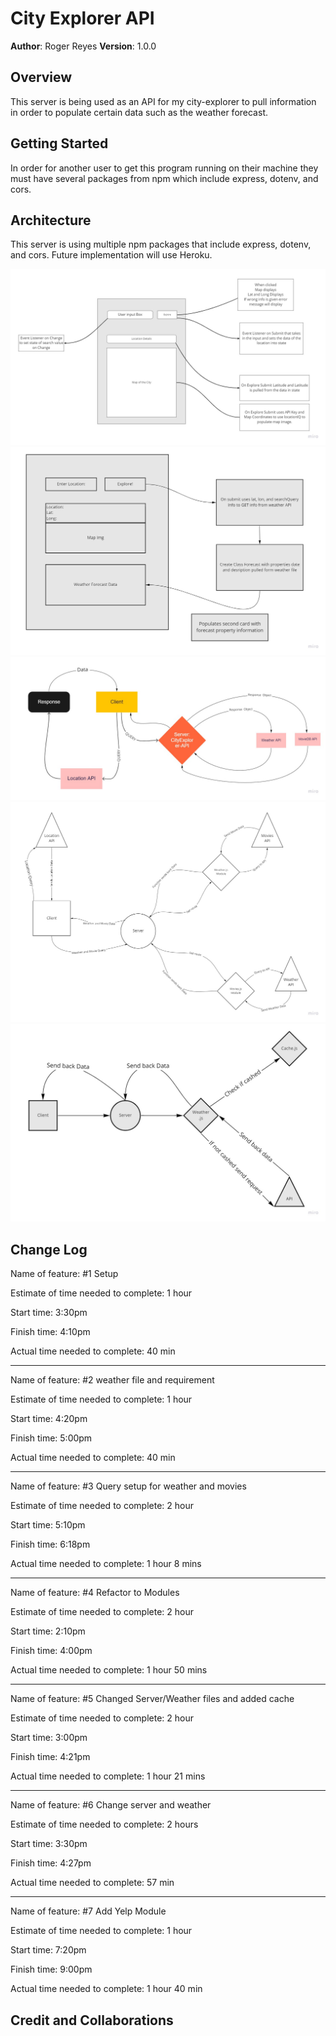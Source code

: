 # City Explorer API

**Author**: Roger Reyes
**Version**: 1.0.0 
<!-- increment the patch/fix version number if you make more commits past your first submission -->

## Overview

This server is being used as an API for my city-explorer to pull information in order to populate certain data such as the weather forecast.

## Getting Started

In order for another user to get this program running on their machine they must have several packages from npm which include express, dotenv, and cors.

## Architecture
This server is using multiple npm packages that include express, dotenv, and cors. Future implementation will use Heroku.

![City Explorer Whiteboard6](imgs/Lab06Whiteboard.jpg)
![City Explorer Whiteboard7](imgs/Lab07Whiteboard.jpg)
![City Explorer Whiteboard8](imgs/Lab08Whiteboard.jpg)
![City Explorer Whiteboard9](imgs/Lab09Whiteboard.jpg)
![City Explorer Whiteboard10](imgs/Lab10Whiteboard.jpg)



## Change Log

Name of feature: #1 Setup

Estimate of time needed to complete: 1 hour

Start time: 3:30pm

Finish time: 4:10pm

Actual time needed to complete: 40 min

---
Name of feature: #2 weather file and requirement

Estimate of time needed to complete: 1 hour

Start time: 4:20pm

Finish time: 5:00pm

Actual time needed to complete: 40 min

---

Name of feature: #3 Query setup for weather and movies

Estimate of time needed to complete: 2 hour

Start time: 5:10pm

Finish time: 6:18pm

Actual time needed to complete: 1 hour 8 mins

---

Name of feature: #4 Refactor to Modules

Estimate of time needed to complete: 2 hour

Start time: 2:10pm

Finish time: 4:00pm

Actual time needed to complete: 1 hour 50 mins

---

Name of feature: #5 Changed Server/Weather files and added cache

Estimate of time needed to complete: 2 hour

Start time: 3:00pm

Finish time: 4:21pm

Actual time needed to complete: 1 hour 21 mins

---

Name of feature: #6 Change server and weather

Estimate of time needed to complete: 2 hours

Start time: 3:30pm

Finish time: 4:27pm

Actual time needed to complete: 57 min

---

Name of feature: #7 Add Yelp Module

Estimate of time needed to complete: 1 hour

Start time: 7:20pm

Finish time: 9:00pm

Actual time needed to complete: 1 hour 40 min


## Credit and Collaborations
<!-- Give credit (and a link) to other people or resources that helped you build this application. -->